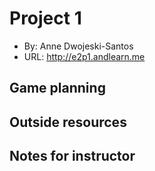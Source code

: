 
# Project 1
+ By: Anne Dwojeski-Santos
+ URL: <http://e2p1.andlearn.me>

## Game planning





## Outside resources

## Notes for instructor
